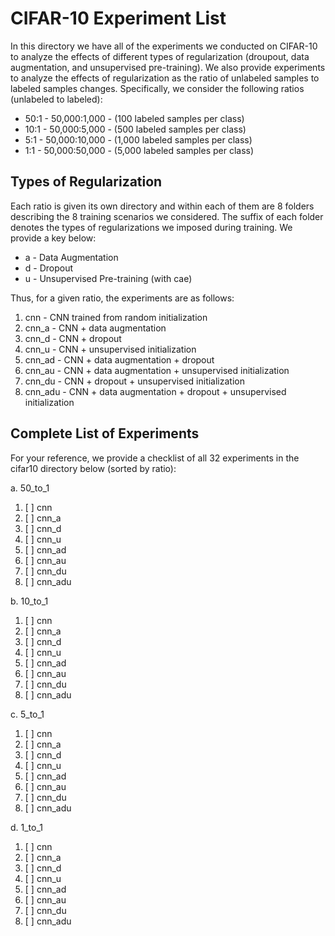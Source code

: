 # CIFAR-10 Experiment List

In this directory we have all of the experiments we conducted on CIFAR-10 to 
analyze the effects of different types of regularization (droupout, 
data augmentation, and unsupervised pre-training). We also provide experiments
to analyze the effects of regularization as the ratio of unlabeled samples
to labeled samples changes. Specifically, we consider the following ratios 
(unlabeled to labeled):

+ 50:1 - 50,000:1,000 - (100 labeled samples per class)
+ 10:1 - 50,000:5,000 - (500 labeled samples per class)
+ 5:1  - 50,000:10,000 - (1,000 labeled samples per class)
+ 1:1  - 50,000:50,000 - (5,000 labeled samples per class)

## Types of Regularization

Each ratio is given its own directory and within each of them are 8 folders
describing the 8 training scenarios we considered. The suffix of each folder 
denotes the types of regularizations we imposed during training. We provide 
a key below:

+ a - Data Augmentation
+ d - Dropout
+ u - Unsupervised Pre-training (with cae)

Thus, for a given ratio, the experiments are as follows:

1. cnn - CNN trained from random initialization
2. cnn_a - CNN + data augmentation
3. cnn_d - CNN + dropout
4. cnn_u - CNN + unsupervised initialization
5. cnn_ad - CNN + data augmentation + dropout
6. cnn_au - CNN + data augmentation + unsupervised initialization
7. cnn_du - CNN + dropout + unsupervised initialization
8. cnn_adu - CNN + data augmentation + dropout + unsupervised initialization

## Complete List of Experiments

For your reference, we provide a checklist of all 32 experiments in the cifar10 directory below (sorted by ratio):

a. 50_to_1
1. [ ] cnn 
2. [ ] cnn_a 
3. [ ] cnn_d 
4. [ ] cnn_u 
5. [ ] cnn_ad 
6. [ ] cnn_au 
7. [ ] cnn_du 
8. [ ] cnn_adu 

b. 10_to_1
1. [ ] cnn 
2. [ ] cnn_a 
3. [ ] cnn_d 
4. [ ] cnn_u 
5. [ ] cnn_ad 
6. [ ] cnn_au 
7. [ ] cnn_du 
8. [ ] cnn_adu 

c. 5_to_1
1. [ ] cnn 
2. [ ] cnn_a 
3. [ ] cnn_d 
4. [ ] cnn_u 
5. [ ] cnn_ad 
6. [ ] cnn_au 
7. [ ] cnn_du 
8. [ ] cnn_adu 

d. 1_to_1
1. [ ] cnn 
2. [ ] cnn_a 
3. [ ] cnn_d 
4. [ ] cnn_u 
5. [ ] cnn_ad 
6. [ ] cnn_au 
7. [ ] cnn_du 
8. [ ] cnn_adu 

